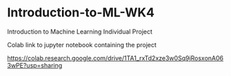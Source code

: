 # Introduction-to-ML-WK4
Introduction to Machine Learning Individual Project

Colab link to jupyter notebook containing the project 

https://colab.research.google.com/drive/1TA1_rxTd2xze3w0Sq9jRosxonA063wPE?usp=sharing
